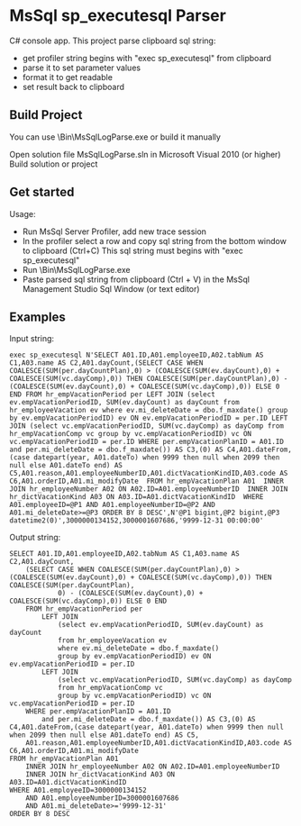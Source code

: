 # MsSql sp_executesql Parser 

C# console app. This project parse clipboard sql string:
* get profiler string begins with "exec sp_executesql" from clipboard
* parse it to set parameter values
* format it to get readable
* set result back to clipboard

## Build Project

You can use \Bin\MsSqlLogParse.exe or build it manually

Open solution file MsSqlLogParse.sln in Microsoft Visual 2010 (or higher)
Build solution or project

## Get started

Usage:
* Run MsSql Server Profiler, add new trace session
* In the profiler select a row and copy sql string from the bottom window to clipboard (Ctrl+C)
  This sql string must begins with "exec sp_executesql"
* Run \Bin\MsSqlLogParse.exe
* Paste parsed sql string from clipboard (Ctrl + V) in the MsSql Management Studio Sql Window (or text editor) 

## Examples

Input string:
``` 
exec sp_executesql N'SELECT A01.ID,A01.employeeID,A02.tabNum AS C1,A03.name AS C2,A01.dayCount,(SELECT CASE WHEN COALESCE(SUM(per.dayCountPlan),0) > (COALESCE(SUM(ev.dayCount),0) + COALESCE(SUM(vc.dayComp),0)) THEN COALESCE(SUM(per.dayCountPlan),0) - (COALESCE(SUM(ev.dayCount),0) + COALESCE(SUM(vc.dayComp),0)) ELSE 0 END FROM hr_empVacationPeriod per LEFT JOIN (select ev.empVacationPeriodID, SUM(ev.dayCount) as dayCount from hr_employeeVacation ev where ev.mi_deleteDate = dbo.f_maxdate() group by ev.empVacationPeriodID) ev ON ev.empVacationPeriodID = per.ID LEFT JOIN (select vc.empVacationPeriodID, SUM(vc.dayComp) as dayComp from hr_empVacationComp vc group by vc.empVacationPeriodID) vc ON vc.empVacationPeriodID = per.ID WHERE per.empVacationPlanID = A01.ID and per.mi_deleteDate = dbo.f_maxdate()) AS C3,(0) AS C4,A01.dateFrom,(case datepart(year, A01.dateTo) when 9999 then null when 2099 then null else A01.dateTo end) AS C5,A01.reason,A01.employeeNumberID,A01.dictVacationKindID,A03.code AS C6,A01.orderID,A01.mi_modifyDate  FROM hr_empVacationPlan A01  INNER JOIN hr_employeeNumber A02 ON A02.ID=A01.employeeNumberID  INNER JOIN hr_dictVacationKind A03 ON A03.ID=A01.dictVacationKindID  WHERE A01.employeeID=@P1 AND A01.employeeNumberID=@P2 AND A01.mi_deleteDate>=@P3 ORDER BY 8 DESC',N'@P1 bigint,@P2 bigint,@P3 datetime2(0)',3000000134152,3000001607686,'9999-12-31 00:00:00'
```

Output string:
```
SELECT A01.ID,A01.employeeID,A02.tabNum AS C1,A03.name AS C2,A01.dayCount,
	(SELECT CASE WHEN COALESCE(SUM(per.dayCountPlan),0) > (COALESCE(SUM(ev.dayCount),0) + COALESCE(SUM(vc.dayComp),0)) THEN COALESCE(SUM(per.dayCountPlan),
			0) - (COALESCE(SUM(ev.dayCount),0) + COALESCE(SUM(vc.dayComp),0)) ELSE 0 END 
	FROM hr_empVacationPeriod per 
		LEFT JOIN 
			(select ev.empVacationPeriodID, SUM(ev.dayCount) as dayCount 
			from hr_employeeVacation ev 
			where ev.mi_deleteDate = dbo.f_maxdate() 
			group by ev.empVacationPeriodID) ev ON ev.empVacationPeriodID = per.ID 
		LEFT JOIN 
			(select vc.empVacationPeriodID, SUM(vc.dayComp) as dayComp 
			from hr_empVacationComp vc 
			group by vc.empVacationPeriodID) vc ON vc.empVacationPeriodID = per.ID 
	WHERE per.empVacationPlanID = A01.ID 
		and per.mi_deleteDate = dbo.f_maxdate()) AS C3,(0) AS C4,A01.dateFrom,(case datepart(year, A01.dateTo) when 9999 then null when 2099 then null else A01.dateTo end) AS C5,
	A01.reason,A01.employeeNumberID,A01.dictVacationKindID,A03.code AS C6,A01.orderID,A01.mi_modifyDate 
FROM hr_empVacationPlan A01 
	INNER JOIN hr_employeeNumber A02 ON A02.ID=A01.employeeNumberID 
	INNER JOIN hr_dictVacationKind A03 ON A03.ID=A01.dictVacationKindID 
WHERE A01.employeeID=3000000134152 
	AND A01.employeeNumberID=3000001607686 
	AND A01.mi_deleteDate>='9999-12-31' 
ORDER BY 8 DESC
```
